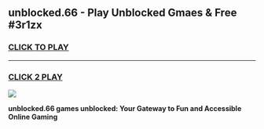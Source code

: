 
## unblocked.66 - Play Unblocked Gmaes & Free #3r1zx
<h3>
<a href="https://news.freeplayer.one?title=unblocked.66&ref=24F">CLICK TO PLAY</a></h3>
<hr>

<h3>
<a href="https://news.freeplayer.one?title=unblocked.66&ref=24F">CLICK 2 PLAY</a>
  
</h3>

<a href="https://news.freeplayer.one?title=unblocked.66&ref=24F/"><img src="https://clearcache.store/games.png"></a>


**unblocked.66 games unblocked: Your Gateway to Fun and Accessible Online Gaming**
